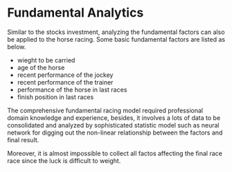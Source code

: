 <!--
 * @Author: Joe
 * @Date: 2024-10-12 11:26:57
 * @LastEditors: joe skchan222@gmail.com
 * @LastEditTime: 2024-10-13 11:49:00
 * @FilePath: /racetrack-analytics/fundamental-analysis/README.md
 * @Description: 
 * 
 * Copyright (c) 2024, All Rights Reserved. 
-->
# Fundamental Analytics

Similar to the stocks investment, analyzing the fundamental factors can also be applied to the horse racing. Some basic fundamental factors are listed as below.

- wieght to be carried
- age of the horse
- recent performance of the jockey
- recent performance of the trainer
- performance of the horse in last races
- finish position in last races

The comprehensive fundamental racing model required professional domain knowledge and experience, besides, it involves a lots of data to be consolidated and analyzed by sophisticated statistic model such as neural network for digging out the non-linear relationship between the factors and final result.

Moreover, it is almost impossible to collect all factos affecting the final race race since the luck is difficult to weight.